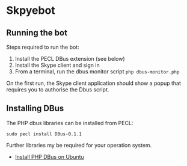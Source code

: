 # Skpyebot

## Running the bot

Steps required to run the bot:

1. Install the PECL DBus extension (see below)
1. Install the Skype client and sign in
1. From a terminal, run the dbus monitor script `php dbus-monitor.php`

On the first run, the Skype client application should show a popup that requires you to authorise the Dbus script.

## Installing DBus

The PHP dbus libraries can be installed from PECL:

    sudo pecl install DBus-0.1.1

Further libraries my be required for your operation system.

- [Install PHP DBus on Ubuntu](http://web-dev-wiki.blogspot.co.uk/2012/11/how-to-install-dbus-for-php-on-ubuntu.html)



